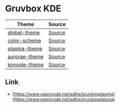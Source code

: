 
# Gruvbox KDE


| Theme | Source |
| --- | --- |
| [global-theme](global-theme/Gruvbox) | [Source](https://store.kde.org/p/1327723) |
| [color-scheme](color-scheme/Gruvbox) | [Source](https://www.pling.com/p/1327717/) |
| [plasma-theme](plasma-theme/Gruvbox) | [Source](https://www.pling.com/p/1327719/) |
| [aurorae-theme](aurorae-theme/Gruvbox) | [Source](https://www.pling.com/p/1327718/) |
| [konsole-theme](konsole-theme/Gruvbox) | [Source](https://www.pling.com/p/1327725/) |


## Link

* [https://www.opencode.net/adhe/gruvboxplasma](https://www.opencode.net/adhe/gruvboxplasma)
